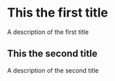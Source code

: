 # This the first title
A description of the first title

## This the second title 
A description of the second title

